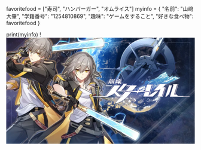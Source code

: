 favoritefood = ["寿司", "ハンバーガー", "オムライス"]
myinfo = {
    "名前": "山﨑大肇",
    "学籍番号": "1254810869",
    "趣味": "ゲームをすること",
    "好きな食べ物": favoritefood
}

print(myinfo)
!![最近ハマっているゲーム](image.png)
